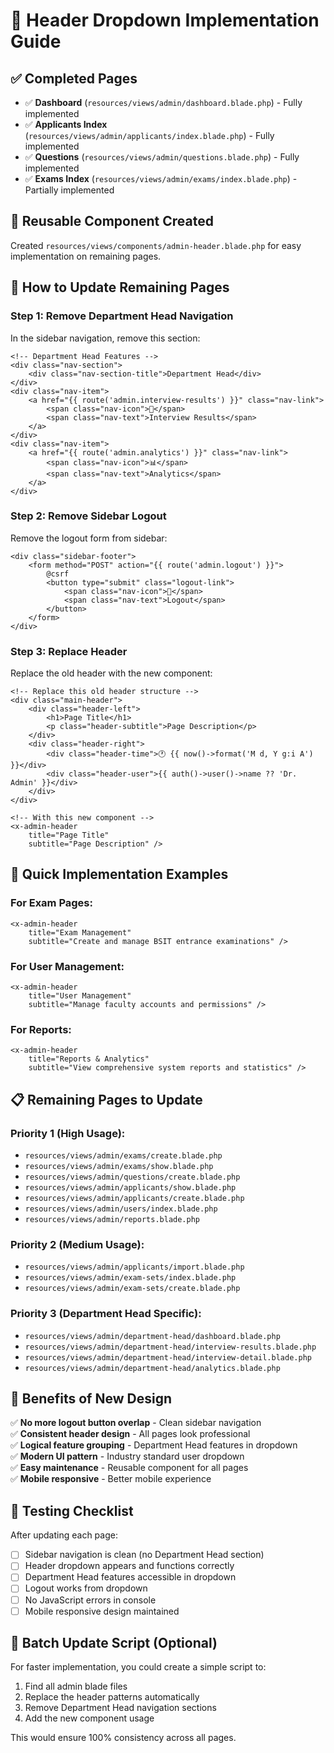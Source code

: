 # 🎯 Header Dropdown Implementation Guide

## ✅ Completed Pages
- ✅ **Dashboard** (`resources/views/admin/dashboard.blade.php`) - Fully implemented
- ✅ **Applicants Index** (`resources/views/admin/applicants/index.blade.php`) - Fully implemented  
- ✅ **Questions** (`resources/views/admin/questions.blade.php`) - Fully implemented
- ✅ **Exams Index** (`resources/views/admin/exams/index.blade.php`) - Partially implemented

## 🔧 Reusable Component Created
Created `resources/views/components/admin-header.blade.php` for easy implementation on remaining pages.

## 📝 How to Update Remaining Pages

### Step 1: Remove Department Head Navigation
In the sidebar navigation, remove this section:
```blade
<!-- Department Head Features -->
<div class="nav-section">
    <div class="nav-section-title">Department Head</div>
</div>
<div class="nav-item">
    <a href="{{ route('admin.interview-results') }}" class="nav-link">
        <span class="nav-icon">🎯</span>
        <span class="nav-text">Interview Results</span>
    </a>
</div>
<div class="nav-item">
    <a href="{{ route('admin.analytics') }}" class="nav-link">
        <span class="nav-icon">📊</span>
        <span class="nav-text">Analytics</span>
    </a>
</div>
```

### Step 2: Remove Sidebar Logout
Remove the logout form from sidebar:
```blade
<div class="sidebar-footer">
    <form method="POST" action="{{ route('admin.logout') }}">
        @csrf
        <button type="submit" class="logout-link">
            <span class="nav-icon">🚪</span>
            <span class="nav-text">Logout</span>
        </button>
    </form>
</div>
```

### Step 3: Replace Header
Replace the old header with the new component:
```blade
<!-- Replace this old header structure -->
<div class="main-header">
    <div class="header-left">
        <h1>Page Title</h1>
        <p class="header-subtitle">Page Description</p>
    </div>
    <div class="header-right">
        <div class="header-time">🕐 {{ now()->format('M d, Y g:i A') }}</div>
        <div class="header-user">{{ auth()->user()->name ?? 'Dr. Admin' }}</div>
    </div>
</div>

<!-- With this new component -->
<x-admin-header 
    title="Page Title" 
    subtitle="Page Description" />
```

## 🚀 Quick Implementation Examples

### For Exam Pages:
```blade
<x-admin-header 
    title="Exam Management" 
    subtitle="Create and manage BSIT entrance examinations" />
```

### For User Management:
```blade
<x-admin-header 
    title="User Management" 
    subtitle="Manage faculty accounts and permissions" />
```

### For Reports:
```blade
<x-admin-header 
    title="Reports & Analytics" 
    subtitle="View comprehensive system reports and statistics" />
```

## 📋 Remaining Pages to Update

### Priority 1 (High Usage):
- `resources/views/admin/exams/create.blade.php`
- `resources/views/admin/exams/show.blade.php`
- `resources/views/admin/questions/create.blade.php`
- `resources/views/admin/applicants/show.blade.php`
- `resources/views/admin/applicants/create.blade.php`
- `resources/views/admin/users/index.blade.php`
- `resources/views/admin/reports.blade.php`

### Priority 2 (Medium Usage):
- `resources/views/admin/applicants/import.blade.php`
- `resources/views/admin/exam-sets/index.blade.php`
- `resources/views/admin/exam-sets/create.blade.php`

### Priority 3 (Department Head Specific):
- `resources/views/admin/department-head/dashboard.blade.php`
- `resources/views/admin/department-head/interview-results.blade.php`
- `resources/views/admin/department-head/interview-detail.blade.php`
- `resources/views/admin/department-head/analytics.blade.php`

## 🎨 Benefits of New Design

✅ **No more logout button overlap** - Clean sidebar navigation  
✅ **Consistent header design** - All pages look professional  
✅ **Logical feature grouping** - Department Head features in dropdown  
✅ **Modern UI pattern** - Industry standard user dropdown  
✅ **Easy maintenance** - Reusable component for all pages  
✅ **Mobile responsive** - Better mobile experience  

## 🧪 Testing Checklist

After updating each page:
- [ ] Sidebar navigation is clean (no Department Head section)
- [ ] Header dropdown appears and functions correctly
- [ ] Department Head features accessible in dropdown
- [ ] Logout works from dropdown
- [ ] No JavaScript errors in console
- [ ] Mobile responsive design maintained

## 🔄 Batch Update Script (Optional)

For faster implementation, you could create a simple script to:
1. Find all admin blade files
2. Replace the header patterns automatically
3. Remove Department Head navigation sections
4. Add the new component usage

This would ensure 100% consistency across all pages.
